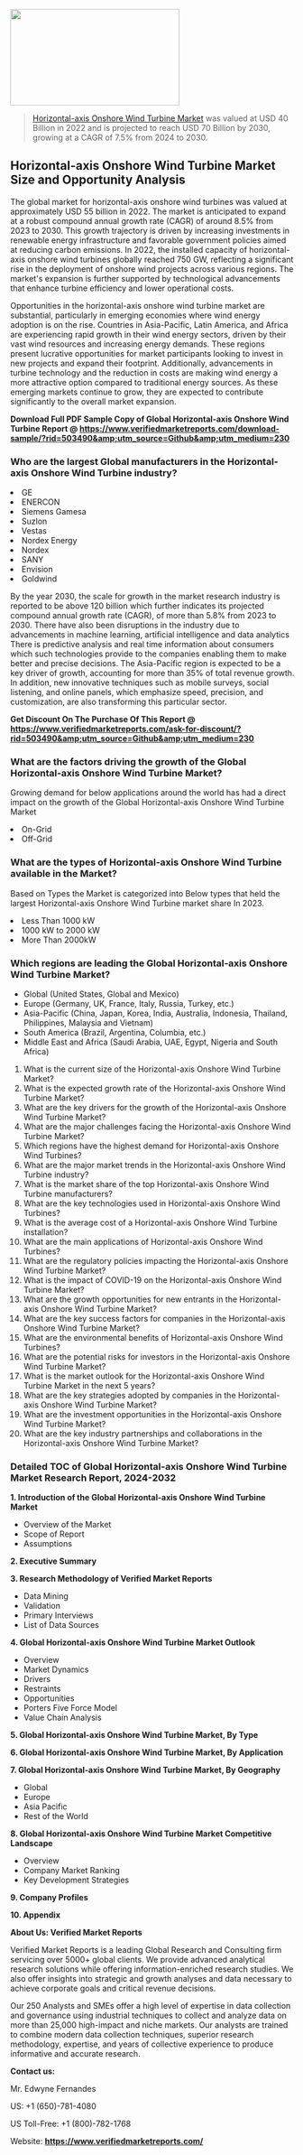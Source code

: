 <img src="https://ffe5etoiles.com/wp-content/uploads/2024/12/MST1-300x171.png" alt="" width="300" height="171" class="alignnone size-medium wp-image-20088" /><blockquote><p><p><a href="https://www.verifiedmarketreports.com/download-sample/?rid=503490&utm_source=Github&utm_medium=230" target="_blank">Horizontal-axis Onshore Wind Turbine Market</a> was valued at USD 40 Billion in 2022 and is projected to reach USD 70 Billion by 2030, growing at a CAGR of 7.5% from 2024 to 2030.</p></blockquote><p><h2>Horizontal-axis Onshore Wind Turbine Market Size and Opportunity Analysis</h2> <p>The global market for horizontal-axis onshore wind turbines was valued at approximately USD 55 billion in 2022. The market is anticipated to expand at a robust compound annual growth rate (CAGR) of around 8.5% from 2023 to 2030. This growth trajectory is driven by increasing investments in renewable energy infrastructure and favorable government policies aimed at reducing carbon emissions. In 2022, the installed capacity of horizontal-axis onshore wind turbines globally reached 750 GW, reflecting a significant rise in the deployment of onshore wind projects across various regions. The market's expansion is further supported by technological advancements that enhance turbine efficiency and lower operational costs.</p> <p>Opportunities in the horizontal-axis onshore wind turbine market are substantial, particularly in emerging economies where wind energy adoption is on the rise. Countries in Asia-Pacific, Latin America, and Africa are experiencing rapid growth in their wind energy sectors, driven by their vast wind resources and increasing energy demands. These regions present lucrative opportunities for market participants looking to invest in new projects and expand their footprint. Additionally, advancements in turbine technology and the reduction in costs are making wind energy a more attractive option compared to traditional energy sources. As these emerging markets continue to grow, they are expected to contribute significantly to the overall market expansion.</p> </p><p class=""><strong>Download Full PDF Sample Copy of Global Horizontal-axis Onshore Wind Turbine Report @ <a href="https://www.verifiedmarketreports.com/download-sample/?rid=503490&amp;utm_source=Github&amp;utm_medium=230" target="_blank">https://www.verifiedmarketreports.com/download-sample/?rid=503490&amp;utm_source=Github&amp;utm_medium=230</a></strong></p><h3 id="" class="">Who are the largest Global manufacturers in the Horizontal-axis Onshore Wind Turbine industry?</h3><p><li>GE</li><li> ENERCON</li><li> Siemens Gamesa</li><li> Suzlon</li><li> Vestas</li><li> Nordex Energy</li><li> Nordex</li><li> SANY</li><li> Envision</li><li> Goldwind</li></p><div class=""><div class="" dir="" data-message-author-role="" data-message-id="" data-message-model-slug=""><div class=""><div class=""><div class=""><div class="" dir="" data-message-author-role="" data-message-id="" data-message-model-slug=""><div class=""><div class=""><p>By the year 2030, the scale for growth in the market research industry is reported to be above 120 billion which further indicates its projected compound annual growth rate (CAGR), of more than 5.8% from 2023 to 2030. There have also been disruptions in the industry due to advancements in machine learning, artificial intelligence and data analytics There is predictive analysis and real time information about consumers which such technologies provide to the companies enabling them to make better and precise decisions. The Asia-Pacific region is expected to be a key driver of growth, accounting for more than 35% of total revenue growth. In addition, new innovative techniques such as mobile surveys, social listening, and online panels, which emphasize speed, precision, and customization, are also transforming this particular sector.</p><p><strong>Get Discount On The Purchase Of This Report @&nbsp; <a href="https://www.verifiedmarketreports.com/ask-for-discount/?rid=503490&amp;utm_source=Github&amp;utm_medium=230" target="_blank">https://www.verifiedmarketreports.com/ask-for-discount/?rid=503490&amp;utm_source=Github&amp;utm_medium=230</a></strong></p></div></div></div></div></div></div></div></div><h3 id="" class="">What are the factors driving the growth of the Global Horizontal-axis Onshore Wind Turbine Market?</h3><p id="" class="">Growing demand for below applications around the world has had a direct impact on the growth of the Global Horizontal-axis Onshore Wind Turbine Market</p><p id="" class=""><li>On-Grid</li><li> Off-Grid</li></p><h3 id="" class="">What are the types of Horizontal-axis Onshore Wind Turbine available in the Market?</h3><p id="" class="">Based on Types the Market is categorized into Below types that held the largest Horizontal-axis Onshore Wind Turbine market share In 2023.</p><p id="" class=""><li>Less Than 1000 kW</li><li> 1000 kW to 2000 kW</li><li> More Than 2000kW</li></p><h3 id="" class="">Which regions are leading the Global Horizontal-axis Onshore Wind Turbine Market?</h3><ul><li>Global (United States, Global and Mexico)</li><li>Europe (Germany, UK, France, Italy, Russia, Turkey, etc.)</li><li>Asia-Pacific (China, Japan, Korea, India, Australia, Indonesia, Thailand, Philippines, Malaysia and Vietnam)</li><li>South America (Brazil, Argentina, Columbia, etc.)</li><li>Middle East and Africa (Saudi Arabia, UAE, Egypt, Nigeria and South Africa)</li></ul><p><ol>  <li>What is the current size of the Horizontal-axis Onshore Wind Turbine Market?</li>  <li>What is the expected growth rate of the Horizontal-axis Onshore Wind Turbine Market?</li>  <li>What are the key drivers for the growth of the Horizontal-axis Onshore Wind Turbine Market?</li>  <li>What are the major challenges facing the Horizontal-axis Onshore Wind Turbine Market?</li>  <li>Which regions have the highest demand for Horizontal-axis Onshore Wind Turbines?</li>  <li>What are the major market trends in the Horizontal-axis Onshore Wind Turbine industry?</li>  <li>What is the market share of the top Horizontal-axis Onshore Wind Turbine manufacturers?</li>  <li>What are the key technologies used in Horizontal-axis Onshore Wind Turbines?</li>  <li>What is the average cost of a Horizontal-axis Onshore Wind Turbine installation?</li>  <li>What are the main applications of Horizontal-axis Onshore Wind Turbines?</li>  <li>What are the regulatory policies impacting the Horizontal-axis Onshore Wind Turbine Market?</li>  <li>What is the impact of COVID-19 on the Horizontal-axis Onshore Wind Turbine Market?</li>  <li>What are the growth opportunities for new entrants in the Horizontal-axis Onshore Wind Turbine Market?</li>  <li>What are the key success factors for companies in the Horizontal-axis Onshore Wind Turbine Market?</li>  <li>What are the environmental benefits of Horizontal-axis Onshore Wind Turbines?</li>  <li>What are the potential risks for investors in the Horizontal-axis Onshore Wind Turbine Market?</li>  <li>What is the market outlook for the Horizontal-axis Onshore Wind Turbine Market in the next 5 years?</li>  <li>What are the key strategies adopted by companies in the Horizontal-axis Onshore Wind Turbine Market?</li>  <li>What are the investment opportunities in the Horizontal-axis Onshore Wind Turbine Market?</li>  <li>What are the key industry partnerships and collaborations in the Horizontal-axis Onshore Wind Turbine Market?</li></ol></p><h3 id="" class="">Detailed TOC of Global Horizontal-axis Onshore Wind Turbine Market Research Report, 2024-2032</h3><p id="" class=""><strong>1. Introduction of the Global Horizontal-axis Onshore Wind Turbine Market</strong></p><ul><li>Overview of the Market</li><li>Scope of Report</li><li>Assumptions</li></ul><p id="" class=""><strong>2. Executive Summary</strong></p><p id="" class=""><strong>3. Research Methodology of&nbsp;Verified Market Reports</strong></p><ul><li>Data Mining</li><li>Validation</li><li>Primary Interviews</li><li>List of Data Sources</li></ul><p id="" class=""><strong>4. Global Horizontal-axis Onshore Wind Turbine Market Outlook</strong></p><ul><li>Overview</li><li>Market Dynamics</li><li>Drivers</li><li>Restraints</li><li>Opportunities</li><li>Porters Five Force Model</li><li>Value Chain Analysis</li></ul><p id="" class=""><strong>5. Global Horizontal-axis Onshore Wind Turbine Market, By&nbsp;Type</strong></p><p id="" class=""><strong>6. Global Horizontal-axis Onshore Wind Turbine Market, By Application</strong></p><p id="" class=""><strong>7. Global Horizontal-axis Onshore Wind Turbine Market, By Geography</strong></p><ul><li>Global</li><li>Europe</li><li>Asia Pacific</li><li>Rest of the World</li></ul><p id="" class=""><strong>8. Global Horizontal-axis Onshore Wind Turbine Market Competitive Landscape</strong></p><ul><li>Overview</li><li>Company Market Ranking</li><li>Key Development Strategies</li></ul><p id="" class=""><strong>9. Company Profiles</strong></p><p id="" class=""><strong>10. Appendix</strong></p><p id="" class=""><strong>About Us: Verified Market Reports</strong></p><p id="" class="">Verified Market Reports is a leading Global Research and Consulting firm servicing over 5000+ global clients. We provide advanced analytical research solutions while offering information-enriched research studies. We also offer insights into strategic and growth analyses and data necessary to achieve corporate goals and critical revenue decisions.</p><p id="" class="">Our 250 Analysts and SMEs offer a high level of expertise in data collection and governance using industrial techniques to collect and analyze data on more than 25,000 high-impact and niche markets. Our analysts are trained to combine modern data collection techniques, superior research methodology, expertise, and years of collective experience to produce informative and accurate research.</p><p id="" class=""><strong>Contact us:</strong></p><p id="" class="">Mr. Edwyne Fernandes</p><p id="" class="">US: +1 (650)-781-4080</p><p id="" class="">US Toll-Free: +1 (800)-782-1768</p><p id="" class="">Website: <a target="" data-test-app-aware-link=""><strong>https://www.verifiedmarketreports.com/</strong></a></p>

